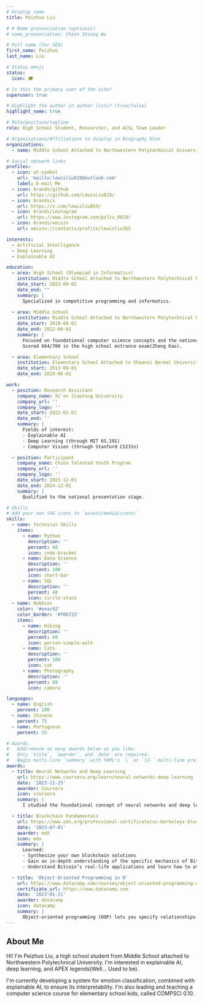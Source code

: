 ```yaml
---
# Display name
title: Peizhuo Liu

# # Name pronunciation (optional)
# name_pronunciation: Chien Shiung Wu

# Full name (for SEO)
first_name: Peizhuo
last_name: Liu

# Status emoji
status:
  icon: 🎓

# Is this the primary user of the site?
superuser: true

# Highlight the author in author lists? (true/false)
highlight_name: true

# Role/position/tagline
role: High School Student, Researcher, and ACSL Team Leader

# Organizations/Affiliations to display in Biography blox
organizations:
  - name: Middle School Attached to Northwestern Polytechnical University

# Social network links
profiles:
  - icon: at-symbol
    url: 'mailto:lewisliu819@outlook.com'
    label: E-mail Me
  - icon: brands/github
    url: https://github.com/LewisLiu819/
  - icon: brands/x
    url: https://x.com/lewisliu819/
  - icon: brands/instagram
    url: https://www.instagram.com/pzliu_0819/
  - icon: brands/weixin
    url: weixin://contacts/profile/lewisliu365

interests:
  - Artificial Intelligence
  - Deep Learning
  - Explainable AI

education:
  - area: High School (Olympiad in Informatics)
    institution: Middle School Attached to Northwestern Polytechnical University
    date_start: 2023-09-01
    date_end: ""
    summary: |
      Specialized in competitive programming and informatics.
  
  - area: Middle School
    institution: Middle School Attached to Northwestern Polytechnical University
    date_start: 2019-09-01
    date_end: 2022-06-01
    summary: |
      Focused on foundational computer science concepts and the national curriculum.
      Scored 664/700 in the high school entrance exam(Zhong Kao).

  - area: Elementary School
    institution: Elementary School Attached to Shaanxi Normal University
    date_start: 2013-09-01
    date_end: 2019-06-01

work:
  - position: Research Assistant
    company_name: Xi'an Jiaotong University
    company_url: ''
    company_logo: ''
    date_start: 2022-01-01
    date_end: ''
    summary: |
      Fields of interest: 
      - Explainable AI
      - Deep Learning (through MIT 6S.191)
      - Computer Vision (through Stanford CS231n)

  - position: Participant
    company_name: China Talented Youth Program
    company_url: ''
    company_logo: ''
    date_start: 2023-12-01
    date_end: 2024-12-01
    summary: |
      Qualified to the national presentation stage.

# Skills
# Add your own SVG icons to `assets/media/icons/`
skills:
  - name: Technical Skills
    items:
      - name: Python
        description: ''
        percent: 80
        icon: code-bracket
      - name: Data Science
        description: ''
        percent: 100
        icon: chart-bar
      - name: SQL
        description: ''
        percent: 40
        icon: circle-stack
  - name: Hobbies
    color: '#eeac02'
    color_border: '#f0bf23'
    items:
      - name: Hiking
        description: ''
        percent: 60
        icon: person-simple-walk
      - name: Cats
        description: ''
        percent: 100
        icon: cat
      - name: Photography
        description: ''
        percent: 80
        icon: camera

languages:
  - name: English
    percent: 100
  - name: Chinese
    percent: 75
  - name: Portuguese
    percent: 25

# Awards.
#   Add/remove as many awards below as you like.
#   Only `title`, `awarder`, and `date` are required.
#   Begin multi-line `summary` with YAML's `|` or `|2-` multi-line prefix and indent 2 spaces below.
awards:
  - title: Neural Networks and Deep Learning
    url: https://www.coursera.org/learn/neural-networks-deep-learning
    date: '2023-11-25'
    awarder: Coursera
    icon: coursera
    summary: |
      I studied the foundational concept of neural networks and deep learning. By the end, I was familiar with the significant technological trends driving the rise of deep learning; build, train, and apply fully connected deep neural networks; implement efficient (vectorized) neural networks; identify key parameters in a neural network’s architecture; and apply deep learning to your own applications.

  - title: Blockchain Fundamentals
    url: https://www.edx.org/professional-certificate/uc-berkeleyx-blockchain-fundamentals
    date: '2023-07-01'
    awarder: edX
    icon: edx
    summary: |
      Learned:
      - Synthesize your own blockchain solutions
      - Gain an in-depth understanding of the specific mechanics of Bitcoin
      - Understand Bitcoin’s real-life applications and learn how to attack and destroy Bitcoin, Ethereum, smart contracts and Dapps, and alternatives to Bitcoin’s Proof-of-Work consensus algorithm

  - title: 'Object-Oriented Programming in R'
    url: https://www.datacamp.com/courses/object-oriented-programming-with-s3-and-r6-in-r
    certificate_url: https://www.datacamp.com
    date: '2023-01-21'
    awarder: datacamp
    icon: datacamp
    summary: |
      Object-oriented programming (OOP) lets you specify relationships between functions and the objects that they can act on, helping you manage complexity in your code. This is an intermediate level course, providing an introduction to OOP, using the S3 and R6 systems. S3 is a great day-to-day R programming tool that simplifies some of the functions that you write. R6 is especially useful for industry-specific analyses, working with web APIs, and building GUIs.
---
```


## About Me

Hi! I'm Peizhuo Liu, a high school student from Middle School attached to Northwestern Polytechnical University. I'm interested in explainable AI, deep learning, and APEX legends(Well... Used to be). 

I'm currently developing a system for emotion classification, combined with explainable AI, to ensure its interpretability. I'm also leading and teaching a computer science course for elementary school kids, called COMPSCI 0.10.
